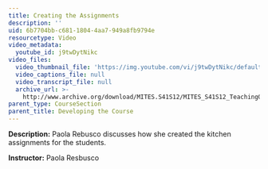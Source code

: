 ```yaml
---
title: Creating the Assignments
description: ''
uid: 6b7704bb-c681-1804-4aa7-949a8fb9794e
resourcetype: Video
video_metadata:
  youtube_id: j9twDytNikc
video_files:
  video_thumbnail_file: 'https://img.youtube.com/vi/j9twDytNikc/default.jpg'
  video_captions_file: null
  video_transcript_file: null
  archive_url: >-
    http://www.archive.org/download/MITES.S41S12/MITES_S41S12_Teaching04_300k.mp4
parent_type: CourseSection
parent_title: Developing the Course
---
```


**Description:** Paola Rebusco discusses how she created the kitchen assignments for the students.

**Instructor:** Paola Resbusco